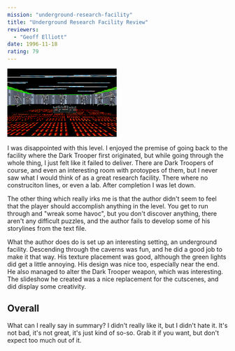 ```yaml
---
mission: "underground-research-facility"
title: "Underground Research Facility Review"
reviewers: 
  - "Geoff Elliott"
date: 1996-11-18
rating: 79
---
```


![Cave screenshot](./cave.png "Don't worry, they don't bite. In this level you infiltrate the facility believed to have created the first DT prototype.")

I was disappointed with this level. I enjoyed the premise of going back to the facility where the Dark Trooper first originated, but while going through the whole thing, I just felt like it failed to deliver. There are Dark Troopers of course, and even an interesting room with protoypes of them, but I never saw what I would think of as a great research facility. There where no construciton lines, or even a lab. After completion I was let down.

The other thing which really irks me is that the author didn't seem to feel that the player should accomplish anything in the level. You get to run through and "wreak some havoc", but you don't discover anything, there aren't any difficult puzzles, and the author fails to develop some of his storylines from the text file.

What the author does do is set up an interesting setting, an underground facility. Descending through the caverns was fun, and he did a good job to make it that way. His texture placement was good, although the green lights did get a little annoying. His design was nice too, especially near the end. He also managed to alter the Dark Trooper weapon, which was interesting. The slideshow he created was a nice replacement for the cutscenes, and did display some creativity.

## Overall

What can I really say in summary? I didn't really like it, but I didn't hate it. It's not bad, it's not great, it's just kind of so-so. Grab it if you want, but don't expect too much out of it.
